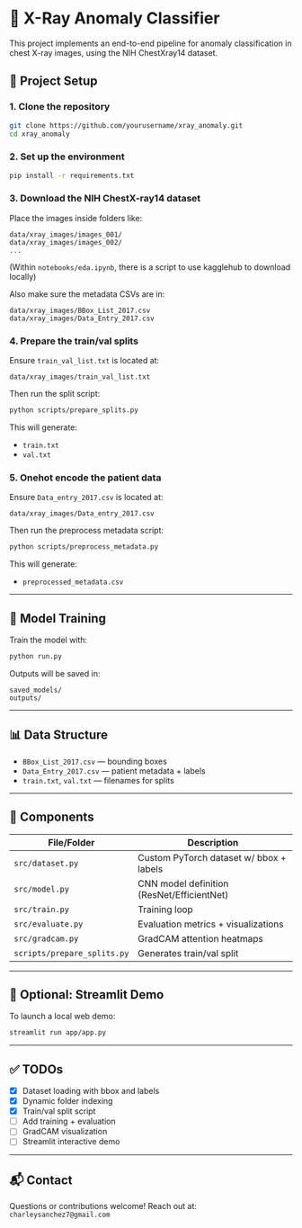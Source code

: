 # 🩻 X-Ray Anomaly Classifier

This project implements an end-to-end pipeline for anomaly classification in chest X-ray images, using the NIH ChestXray14 dataset.

## 🔧 Project Setup

### 1. Clone the repository
```bash
git clone https://github.com/yourusername/xray_anomaly.git
cd xray_anomaly
```

### 2. Set up the environment
```bash
pip install -r requirements.txt
```

### 3. Download the NIH ChestX-ray14 dataset

Place the images inside folders like:
```
data/xray_images/images_001/
data/xray_images/images_002/
...
```

(Within `notebooks/eda.ipynb`, there is a script to use
kagglehub to download locally)

Also make sure the metadata CSVs are in:
```
data/xray_images/BBox_List_2017.csv
data/xray_images/Data_Entry_2017.csv
```

### 4. Prepare the train/val splits

Ensure `train_val_list.txt` is located at:
```
data/xray_images/train_val_list.txt
```

Then run the split script:
```bash
python scripts/prepare_splits.py
```

This will generate:
- `train.txt`
- `val.txt`

### 5. Onehot encode the patient data

Ensure `Data_entry_2017.csv` is located at:
```
data/xray_images/Data_entry_2017.csv
```

Then run the preprocess metadata script:
```bash
python scripts/preprocess_metadata.py
```

This will generate:
- `preprocessed_metadata.csv`

---

## 🧠 Model Training

Train the model with:
```bash
python run.py
```

Outputs will be saved in:
```
saved_models/
outputs/
```

---

## 📊 Data Structure

- `BBox_List_2017.csv` — bounding boxes
- `Data_Entry_2017.csv` — patient metadata + labels
- `train.txt`, `val.txt` — filenames for splits

---

## 🧪 Components

| File/Folder                | Description                                 |
|----------------------------|---------------------------------------------|
| `src/dataset.py`           | Custom PyTorch dataset w/ bbox + labels     |
| `src/model.py`             | CNN model definition (ResNet/EfficientNet)  |
| `src/train.py`             | Training loop                               |
| `src/evaluate.py`          | Evaluation metrics + visualizations         |
| `src/gradcam.py`           | GradCAM attention heatmaps                  |
| `scripts/prepare_splits.py`| Generates train/val split                   |

---

## 🚀 Optional: Streamlit Demo

To launch a local web demo:
```bash
streamlit run app/app.py
```

---

## ✅ TODOs

- [x] Dataset loading with bbox and labels  
- [x] Dynamic folder indexing  
- [x] Train/val split script  
- [ ] Add training + evaluation  
- [ ] GradCAM visualization  
- [ ] Streamlit interactive demo  

---

## 📬 Contact

Questions or contributions welcome! Reach out at: `charleysanchez7@gmail.com`